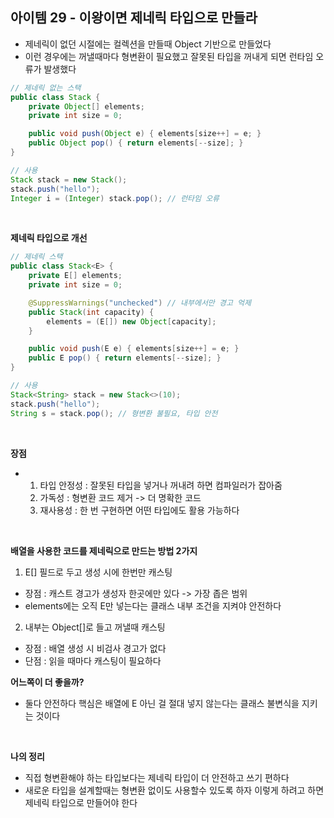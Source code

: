## 아이템 29 - 이왕이면 제네릭 타입으로 만들라
- 제네릭이 없던 시절에는 컬렉션을 만들때 Object 기반으로 만들었다
- 이런 경우에는 꺼낼때마다 형변환이 필요했고 잘못된 타입을 꺼내게 되면 런타임 오류가 발생했다

```java
// 제네릭 없는 스택
public class Stack {
    private Object[] elements;
    private int size = 0;

    public void push(Object e) { elements[size++] = e; }
    public Object pop() { return elements[--size]; }
}

// 사용
Stack stack = new Stack();
stack.push("hello");
Integer i = (Integer) stack.pop(); // 런타임 오류
```

<br/>

**제네릭 타입으로 개선**
```java
// 제네릭 스택
public class Stack<E> {
    private E[] elements;
    private int size = 0;

    @SuppressWarnings("unchecked") // 내부에서만 경고 억제
    public Stack(int capacity) {
        elements = (E[]) new Object[capacity]; 
    }

    public void push(E e) { elements[size++] = e; }
    public E pop() { return elements[--size]; }
}

// 사용
Stack<String> stack = new Stack<>(10);
stack.push("hello");
String s = stack.pop(); // 형변환 불필요, 타입 안전
```

<br/>

**장점**
- 1. 타입 안정성 : 잘못된 타입을 넣거나 꺼내려 하면 컴파일러가 잡아줌
  2. 가독성 : 형변환 코드 제거 -> 더 명확한 코드
  3. 재사용성 : 한 번 구현하면 어떤 타입에도 활용 가능하다
 
<br/>


**배열을 사용한 코드를 제네릭으로 만드는 방법 2가지**
1. E[] 필드로 두고 생성 시에 한번만 캐스팅
- 장점 : 캐스트 경고가 생성자 한곳에만 있다 -> 가장 좁은 범위
- elements에는 오직 E만 넣는다는 클래스 내부 조건을 지켜야 안전하다

2. 내부는 Object[]로 들고 꺼낼때 캐스팅
- 장점 : 배열 생성 시 비검사 경고가 없다
- 단점 : 읽을 때마다 캐스팅이 필요하다

**어느쪽이 더 좋을까?**
- 둘다 안전하다 핵심은 배열에 E 아닌 걸 절대 넣지 않는다는 클래스 불변식을 지키는 것이다


<br/>

**나의 정리**
- 직접 형변환해야 하는 타입보다는 제네릭 타입이 더 안전하고 쓰기 편하다
- 새로운 타입을 설계할때는 형변환 없이도 사용할수 있도록 하자 이렇게 하려고 하면 제네릭 타입으로 만들어야 한다



